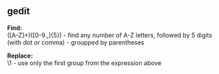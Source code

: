 ## gedit
**Find:**  
([A-Z]+)([0-9.,]{5}) - find any number of A-Z letters, followed by 5 digits (with dot or comma) - groupped by parentheses

**Replace:**  
\1 - use only the first group from the expression above

